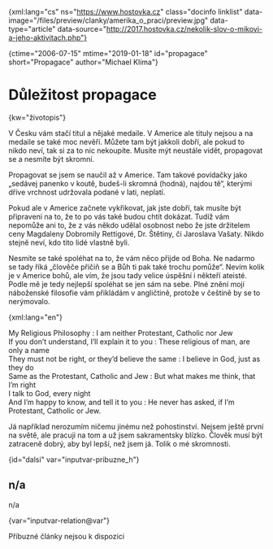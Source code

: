
{xml:lang="cs" ns="https://www.hostovka.cz" class="docinfo linklist" data-image="/files/preview/clanky/amerika\_o\_praci/preview.jpg" data-type="article" data-source="http://2017.hostovka.cz/nekolik-slov-o-mikovi-a-jeho-aktivitach.php"}

{ctime="2006-07-15" mtime="2019-01-18" id="propagace" short="Propagace" author="Michael Klíma"}

# Důležitost propagace

<!-- generated attribute kw by user_updatekw.sh on 2020-07-05, do not edit -->

{kw="životopis"}

V Česku vám stačí titul a nějaké medaile. V Americe ale tituly nejsou a na medaile se také moc nevěří. Můžete tam být jakkoli dobří, ale pokud to nikdo neví, tak si za to nic nekoupíte. Musíte mýt neustále vidět, propagovat se a nesmíte být skromní.

Propagovat se jsem se naučil až v Americe. Tam takové povídačky jako „sedávej panenko v koutě, budeš-li skromná (hodná), najdou tě“, kterými dříve vrchnost udržovala podané v lati, neplatí.

Pokud ale v Americe začnete vykřikovat, jak jste dobří, tak musíte být připraveni na to, že to po vás také budou chtít dokázat. Tudíž vám nepomůže ani to, že z vás někdo udělal osobnost nebo že jste držitelem ceny Magdaleny Dobromily Rettigové, Dr. Štětiny, či Jaroslava Vašaty. Nikdo stejně neví, kdo tito lidé vlastně byli.

Nesmíte se také spoléhat na to, že vám něco přijde od Boha. Ne nadarmo se tady říká „člověče přičiň se a Bůh ti pak také trochu pomůže“. Nevím kolik je v Americe bohů, ale vím, že jsou tady velice úspěšní i někteří ateisté. Podle mě je tedy nejlepší spoléhat se jen sám na sebe. Plné znění mojí náboženské filosofie vám přikládám v angličtině, protože v češtině by se to nerýmovalo.

{xml:lang="en"}

My Religious Philosophy
:   I am neither Protestant, Catholic nor Jew  
    If you don’t understand, I’ll explain it to you 
:   These religious of man, are only a name  
    They must not be right, or they’d believe the same 
:   I believe in God, just as they do  
    Same as the Protestant, Catholic and Jew 
:   But what makes me think, that I’m right  
    I talk to God, every night  
    And I’m happy to know, and tell it to you 
:   He never has asked, if I’m Protestant, Catholic or Jew.

Já například nerozumím ničemu jinému než pohostinství. Nejsem ještě první na světě, ale pracuji na tom a už jsem sakramentsky blízko. Člověk musí být zatraceně dobrý, aby byl lepší, než jsem já. Tolik o mé skromnosti.

{id="dalsi" var="inputvar-pribuzne_h"}

## n/a

n/a

{var="inputvar-relation@var"}

Příbuzné články nejsou k dispozici

